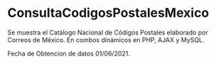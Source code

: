 # ConsultaCodigosPostalesMexico
Se muestra el Catálogo Nacional de Códigos Postales elaborado por Correos de México. En combos dinámicos en PHP, AJAX y MySQL.

Fecha de Obtencion de datos 01/06/2021.
